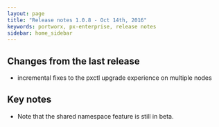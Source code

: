 ```yaml
---
layout: page
title: "Release notes 1.0.8 - Oct 14th, 2016"
keywords: portworx, px-enterprise, release notes
sidebar: home_sidebar
---
```


## Changes from the last release
* incremental fixes to the pxctl upgrade experience on multiple nodes

## Key notes
* Note that the shared namespace feature is still in beta.
